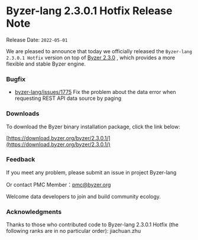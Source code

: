 # Byzer-lang 2.3.0.1 Hotfix Release Note

Release Date: `2022-05-01`

We are pleased to announce that today we officially released the `Byzer-lang 2.3.0.1 Hotfix` version on top of [Byzer 2.3.0](/byzer-lang/en-us/release-notes/2.3.0.md) , which provides a more flexible and stable Byzer engine.

### Bugfix

- [byzer-lang/issues/1775](https://github.com/byzer-org/byzer-lang/issues/1775) Fix the problem about the data error when requesting REST API data source by paging 


### Downloads

To download the Byzer binary installation package, click the link below:

[https://download.byzer.org/byzer/2.3.0.1/](https://download.byzer.org/byzer/2.3.0.1/)


### Feedback

If you meet any problem, please submit an issue in project Byzer-lang

Or contact PMC Member：[pmc@byzer.org](mailto:pmc@byzer.org)

Welcome data developers to join and build community ecology.

### Acknowledgments

Thanks to those who contributed code to Byzer-lang 2.3.0.1 Hotfix (the following ranks are in no particular order): jiachuan.zhu
